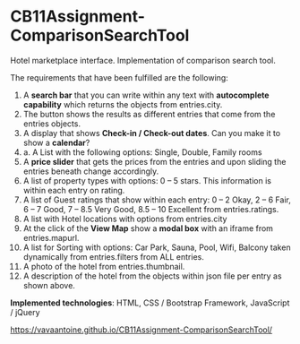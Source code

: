 # CB11Assignment-ComparisonSearchTool
Hotel marketplace interface. Implementation  of comparison  search tool.

The requirements that have been fulfilled are the following:

1. A **search bar** that you can write within any text with **autocomplete capability** which returns the objects from entries.city.
2. The button shows the results as different entries that come from the entries objects.
3. A display that shows **Check-in / Check-out dates**. Can you make it to show a **calendar**? 
3. a. A List with the following options: Single, Double, Family rooms 
4. A **price slider** that gets the prices from the entries and upon sliding the entries beneath change accordingly.
5. A list of property types with options: 0 – 5 stars. This information is within each entry on rating.
6. A list of Guest ratings that show within each entry: 0 – 2 Okay, 2 – 6 Fair, 6 – 7 Good, 7 – 8.5 Very Good, 8.5 – 10 Excellent 
   from entries.ratings.
8. A list with Hotel locations with options from entries.city 
9. At the click of the **View Map** show a **modal box** with an iframe from entries.mapurl.
10. A list for Sorting with options: Car Park, Sauna, Pool, Wifi, Balcony taken dynamically from entries.filters from ALL entries.
11. A photo of the hotel from entries.thumbnail.
12. A description of the hotel from the objects within json file per entry as shown above.

**Implemented technologies**: HTML, CSS / Bootstrap Framework, JavaScript / jQuery

https://vavaantoine.github.io/CB11Assignment-ComparisonSearchTool/
